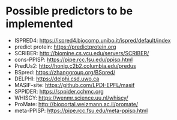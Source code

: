 # Possible predictors to be implemented

- ISPRED4: https://ispred4.biocomp.unibo.it/ispred/default/index
- predict protein: https://predictprotein.org
- SCRIBER: http://biomine.cs.vcu.edu/servers/SCRIBER/
- cons-PPISP: https://pipe.rcc.fsu.edu/ppisp.html
- PredUs2: http://honig.c2b2.columbia.edu/predus
- BSpred: https://zhanggroup.org/BSpred/
- DELPHI: https://delphi.csd.uwo.ca
- MASIF-site: https://github.com/LPDI-EPFL/masif
- SPPIDER: https://sppider.cchmc.org
- WHISCY: https://wenmr.science.uu.nl/whiscy/
- ProMate: http://bioportal.weizmann.ac.il/promate/
- meta-PPISP: https://pipe.rcc.fsu.edu/meta-ppisp.html
